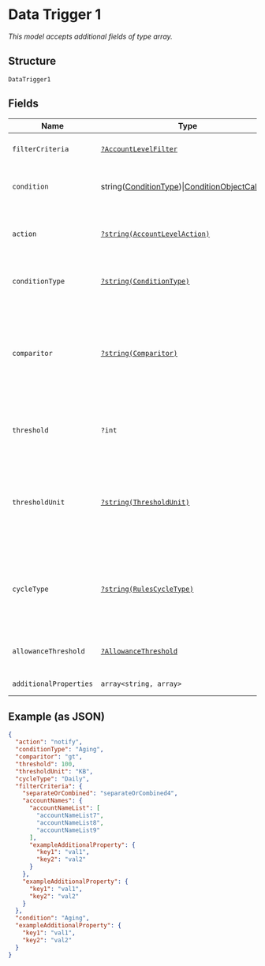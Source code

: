 
# Data Trigger 1

*This model accepts additional fields of type array.*

## Structure

`DataTrigger1`

## Fields

| Name | Type | Tags | Description | Getter | Setter |
|  --- | --- | --- | --- | --- | --- |
| `filterCriteria` | [`?AccountLevelFilter`](../../doc/models/account-level-filter.md) | Optional | - | getFilterCriteria(): ?AccountLevelFilter | setFilterCriteria(?AccountLevelFilter filterCriteria): void |
| `condition` | string([ConditionType](../../doc/models/condition-type.md))\|[ConditionObjectCall](../../doc/models/condition-object-call.md)\|null | Optional | This is a container for any-of cases. | getCondition(): | setCondition( condition): void |
| `action` | [`?string(AccountLevelAction)`](../../doc/models/account-level-action.md) | Optional | The action taken when trigger conditions are met | getAction(): ?string | setAction(?string action): void |
| `conditionType` | [`?string(ConditionType)`](../../doc/models/condition-type.md) | Optional | The condition type being monitored | getConditionType(): ?string | setConditionType(?string conditionType): void |
| `comparitor` | [`?string(Comparitor)`](../../doc/models/comparitor.md) | Optional | The boolean of the comparison. `gt` is Greater Than, `lt` is Less Than and `eq` is Equal To | getComparitor(): ?string | setComparitor(?string comparitor): void |
| `threshold` | `?int` | Optional | The threshold value the trigger monitors for | getThreshold(): ?int | setThreshold(?int threshold): void |
| `thresholdUnit` | [`?string(ThresholdUnit)`](../../doc/models/threshold-unit.md) | Optional | The units of the threshold. This can be KB, Kilobits, MB, Megabits, or GB, Gigabits | getThresholdUnit(): ?string | setThresholdUnit(?string thresholdUnit): void |
| `cycleType` | [`?string(RulesCycleType)`](../../doc/models/rules-cycle-type.md) | Optional | The interval to monitor for the threshold. This can be Daily, Weekly or Monthly | getCycleType(): ?string | setCycleType(?string cycleType): void |
| `allowanceThreshold` | [`?AllowanceThreshold`](../../doc/models/allowance-threshold.md) | Optional | - | getAllowanceThreshold(): ?AllowanceThreshold | setAllowanceThreshold(?AllowanceThreshold allowanceThreshold): void |
| `additionalProperties` | `array<string, array>` | Optional | - | findAdditionalProperty(string key): array | additionalProperty(string key, array value): void |

## Example (as JSON)

```json
{
  "action": "notify",
  "conditionType": "Aging",
  "comparitor": "gt",
  "threshold": 100,
  "thresholdUnit": "KB",
  "cycleType": "Daily",
  "filterCriteria": {
    "separateOrCombined": "separateOrCombined4",
    "accountNames": {
      "accountNameList": [
        "accountNameList7",
        "accountNameList8",
        "accountNameList9"
      ],
      "exampleAdditionalProperty": {
        "key1": "val1",
        "key2": "val2"
      }
    },
    "exampleAdditionalProperty": {
      "key1": "val1",
      "key2": "val2"
    }
  },
  "condition": "Aging",
  "exampleAdditionalProperty": {
    "key1": "val1",
    "key2": "val2"
  }
}
```

